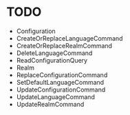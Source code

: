 # TODO

- Configuration
- CreateOrReplaceLanguageCommand
- CreateOrReplaceRealmCommand
- DeleteLanguageCommand
- ReadConfigurationQuery
- Realm
- ReplaceConfigurationCommand
- SetDefaultLanguageCommand
- UpdateConfigurationCommand
- UpdateLanguageCommand
- UpdateRealmCommand
